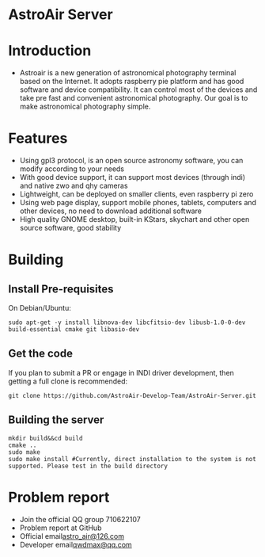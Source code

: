 AstroAir Server
===============
# Introduction
- Astroair is a new generation of astronomical photography terminal based on the Internet. It adopts raspberry pie platform and has good software and device compatibility. It can control most of the devices and take pre fast and convenient astronomical photography. Our goal is to make astronomical photography simple.<br>
# Features
- Using gpl3 protocol, is an open source astronomy software, you can modify according to your needs<br>
- With good device support, it can support most devices (through indi) and native zwo and qhy cameras<br>
- Lightweight, can be deployed on smaller clients, even raspberry pi zero<br>
- Using web page display, support mobile phones, tablets, computers and other devices, no need to download additional software<br>
- High quality GNOME desktop, built-in KStars, skychart and other open source software, good stability<br>
# Building
## Install Pre-requisites
On Debian/Ubuntu:
```
sudo apt-get -y install libnova-dev libcfitsio-dev libusb-1.0-0-dev build-essential cmake git libasio-dev
```
## Get the code
If you plan to submit a PR or engage in INDI driver development, then getting a full clone is recommended:
```
git clone https://github.com/AstroAir-Develop-Team/AstroAir-Server.git
```
## Building the server
```
mkdir build&&cd build 
cmake ..
sudo make 
sudo make install #Currently, direct installation to the system is not supported. Please test in the build directory
```
# Problem report
- Join the official QQ group 710622107
- Problem report at GitHub
- Official email<astro_air@126.com>
- Developer email<qwdmax@qq.com>
